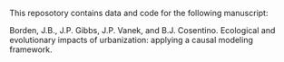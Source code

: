 This reposotory contains data and code for the following manuscript:

Borden, J.B., J.P. Gibbs, J.P. Vanek, and B.J. Cosentino. Ecological and evolutionary impacts of urbanization: applying a causal modeling framework.
